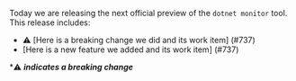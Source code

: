 Today we are releasing the next official preview of the `dotnet monitor` tool. This release includes:

- ⚠️ [Here is a breaking change we did and its work item] (#737)
- [Here is a new feature we added and its work item] (#737)

\*⚠️ **_indicates a breaking change_**
